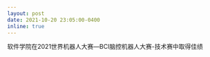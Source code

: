 ```yaml
---
layout: post
date: 2021-10-20 23:05:00-0400
inline: true
---
```


<a herf="https://mp.weixin.qq.com/s/3PW-SEkkPViU6awCvdQLdw">软件学院在2021世界机器人大赛—BCI脑控机器人大赛-技术赛中取得佳绩</a>
